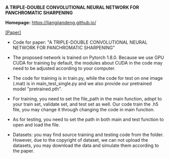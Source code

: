  **A TRIPLE-DOUBLE CONVOLUTIONAL NEURAL NETWORK FOR PANCHROMATIC SHARPENING**

**Homepage:** https://liangjiandeng.github.io/

[[Paper]](https://arxiv.org/abs/2112.02237)

- Code for paper: "A TRIPLE-DOUBLE CONVOLUTIONAL NEURAL NETWORK FOR PANCHROMATIC SHARPENING"

- The proposed network is trained on Pytorch 1.8.0. Because we use GPU CUDA for training by default, the modules about CUDA in the code may need to be adjusted according to your computer.

- The code for training is in train.py, while the code for test on one image (.mat) is in main_test_single.py and we also provide our pretrained model "pretrained.pth".

- For training, you need to set the file_path in the main function, adopt to your train set, validate set, and test set as well. Our code train the .h5 file, you may change it through changing the code in main function.

- As for testing, you need to set the path in both main and test function to open and load the file.

- Datasets: you may find source training and testing code from the folder. However, due to the copyright of dataset, we can not upload the datasets, you may download the data and simulate them according to the paper.
